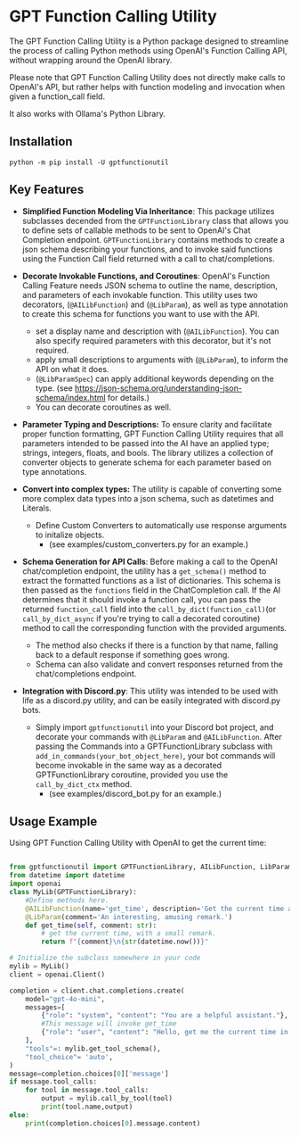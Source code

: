 # GPT Function Calling Utility

The GPT Function Calling Utility is a Python package designed to streamline the process of calling Python methods using OpenAI's Function Calling API, without wrapping around the OpenAI library.

Please note that GPT Function Calling Utility does not directly make calls to OpenAI's API, but rather helps with function modeling and invocation when given a function_call field.

It also works with Ollama's Python Library.

## Installation
```
python -m pip install -U gptfunctionutil

```
## Key Features

- **Simplified Function Modeling Via Inheritance**: This package utilizes subclasses decended from the `GPTFunctionLibrary` class that allows you to define sets of callable methods to be sent to OpenAI's Chat Completion endpoint.  `GPTFunctionLibrary` contains methods to create a json schema describing your functions, and to invoke said functions using the Function Call field returned with a call to chat/completions.

- **Decorate Invokable Functions, and Coroutines**: OpenAI's Function Calling Feature needs JSON schema to outline the name, description, and parameters of each invokable function.  This utility uses two decorators, (`@AILibFunction`) and (`@LibParam`), as well as type annotation to create this schema for functions you want to use with the API.
  + set a display name and description with (`@AILibFunction`).  You can also specify required parameters with this decorator, but it's not required.
  + apply small descriptions to arguments with (`@LibParam`), to inform the API on what it does.
  + (`@LibParamSpec`) can apply additional keywords depending on the type. (see https://json-schema.org/understanding-json-schema/index.html for details.)
  + You can decorate coroutines as well.


- **Parameter Typing and Descriptions:** To ensure clarity and facilitate proper function formatting, GPT Function Calling Utility requires that all parameters intended to be passed into the AI have an applied type;  strings, integers, floats, and bools.  The library utilizes a collection of converter objects to generate schema for each parameter based on type annotations.

- **Convert into complex types:** The utility is capable of converting some more complex data types into a json schema, such as datetimes and Literals.
   + Define Custom Converters to automatically use response arguments to initalize objects.
     +  (see examples/custom_converters.py for an example.)


- **Schema Generation for API Calls**: Before making a call to the OpenAI chat/completion endpoint, the utility has a `get_schema()` method to extract the formatted functions as a list of dictionaries. This schema is then passed as the `functions` field in the ChatCompletion call. If the AI determines that it should invoke a function call, you can pass the returned `function_call` field into the `call_by_dict(function_call)`(or `call_by_dict_async` if you're trying to call a decorated coroutine) method to call the corresponding function with the provided arguments.
   + The method also checks if there is a function by that name, falling back to a default response if something goes wrong.
   + Schema can also validate and convert responses returned from the chat/completions endpoint.

- **Integration with Discord.py**: This utility was intended to be used with life as a discord.py utility, and can be easily integrated with discord.py bots.
   + Simply import `gptfunctionutil` into your Discord bot project, and decorate your commands with `@LibParam` and `@AILibFunction`.  After passing the Commands into a GPTFunctionLibrary subclass with  `add_in_commands(your_bot_object_here)`, your bot commands will become invokable in the same way as a decorated GPTFunctionLibrary coroutine, provided you use the `call_by_dict_ctx` method.
     + (see examples/discord_bot.py for an example.)


## Usage Example

Using GPT Function Calling Utility with OpenAI to get the current time:

```python

from gptfunctionutil import GPTFunctionLibrary, AILibFunction, LibParam, LibParamSpec
from datetime import datetime
import openai
class MyLib(GPTFunctionLibrary):
    #Define methods here.
    @AILibFunction(name='get_time', description='Get the current time and day in UTC.')
    @LibParam(comment='An interesting, amusing remark.')
    def get_time(self, comment: str):
        # get the current time, with a small remark.
        return f"{comment}\n{str(datetime.now())}"

# Initialize the subclass somewhere in your code
mylib = MyLib()
client = openai.Client()

completion = client.chat.completions.create(
    model="gpt-4o-mini",
    messages=[
        {"role": "system", "content": "You are a helpful assistant."},
        #This message will invoke get_time
        {"role": "user", "content": "Hello, get me the current time in UTC."}
    ],
    "tools"=: mylib.get_tool_schema(),
    "tool_choice"= 'auto',
)
message=completion.choices[0]['message']
if message.tool_calls:
    for tool in message.tool_calls:
        output = mylib.call_by_tool(tool)
        print(tool.name,output)
else:
    print(completion.choices[0].message.content)
```

